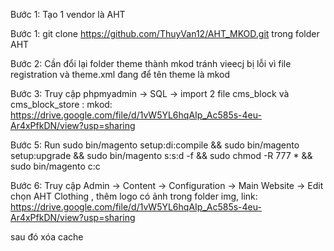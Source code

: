 Bước 1: Tạo 1 vendor là AHT

Bước 1: git clone https://github.com/ThuyVan12/AHT_MKOD.git trong folder AHT

Bước 2: Cần đổi lại folder theme thành mkod tránh vieecj bị lỗi vì file registration và theme.xml đang để tên theme là mkod

Bước 3: Truy cập phpmyadmin -> SQL -> import 2 file cms_block và cms_block_store : mkod: https://drive.google.com/file/d/1vW5YL6hqAIp_Ac585s-4eu-Ar4xPfkDN/view?usp=sharing

Bước 5: Run sudo bin/magento setup:di:compile && sudo bin/magento setup:upgrade && sudo bin/magento s:s:d -f && sudo chmod -R 777 * && sudo bin/magento c:c

Bước 6: Truy cập Admin -> Content -> Configuration -> Main Website -> Edit chọn AHT Clothing , thêm logo có ảnh trong folder img, link: https://drive.google.com/file/d/1vW5YL6hqAIp_Ac585s-4eu-Ar4xPfkDN/view?usp=sharing 

sau đó xóa cache

